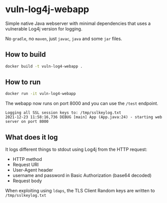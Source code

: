 # vuln-log4j-webapp

Simple native Java webserver with minimal dependencies that uses a vulnerable Log4j version for logging.

No `gradle`, no `maven`, just `javac`, `java` and some `jar` files.

## How to build
```bash
docker build -t vuln-log4-webapp .
```

## How to run

```bash
docker run -it vuln-log4-webapp
```

The webapp now runs on port 8000 and you can use the `/test` endpoint.
```
Logging all SSL session keys to: /tmp/sslkeylog.txt
2021-12-23 11:58:16,736 DEBUG [main] App (App.java:24) - starting web server on port 8000
```

## What does it log

It logs different things to stdout using Log4j from the HTTP request:

 * HTTP method
 * Request URI
 * User-Agent header
 * username and password in Basic Authorization (base64 decoded)
 * Request body

When exploiting using `ldaps`, the TLS Client Random keys are written to `/tmp/sslkeylog.txt`
